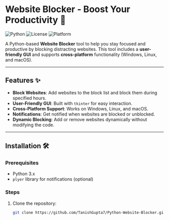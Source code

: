 # Website Blocker - Boost Your Productivity 🚀

![Python](https://img.shields.io/badge/Python-3.x-blue)
![License](https://img.shields.io/badge/License-MIT-green)
![Platform](https://img.shields.io/badge/Platform-Windows%20%7C%20Linux%20%7C%20Mac-blue)

A Python-based **Website Blocker** tool to help you stay focused and productive by blocking distracting websites. This tool includes a **user-friendly GUI** and supports **cross-platform** functionality (Windows, Linux, and macOS).

---

## Features ✨
- **Block Websites**: Add websites to the block list and block them during specified hours.
- **User-Friendly GUI**: Built with `tkinter` for easy interaction.
- **Cross-Platform Support**: Works on Windows, Linux, and macOS.
- **Notifications**: Get notified when websites are blocked or unblocked.
- **Dynamic Blocking**: Add or remove websites dynamically without modifying the code.

---

## Installation 🛠️

### Prerequisites
- Python 3.x
- `plyer` library for notifications (optional)

### Steps
1. Clone the repository:
   ```bash
   git clone https://github.com/TanishGupta7/Python-Website-Blocker.git

